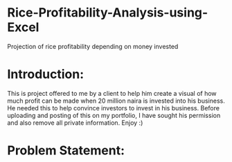 # Rice-Profitability-Analysis-using-Excel
Projection of rice profitability depending on money invested

# Introduction:
This is project offered to me by a client to help him create a visual of how much profit can be made when 20 million naira is invested into his business. He needed this to help convince investors to invest in his business.
Before uploading and posting of this on my portfolio, I have sought his permission and also remove all private information.
Enjoy :)
 
# Problem Statement:

